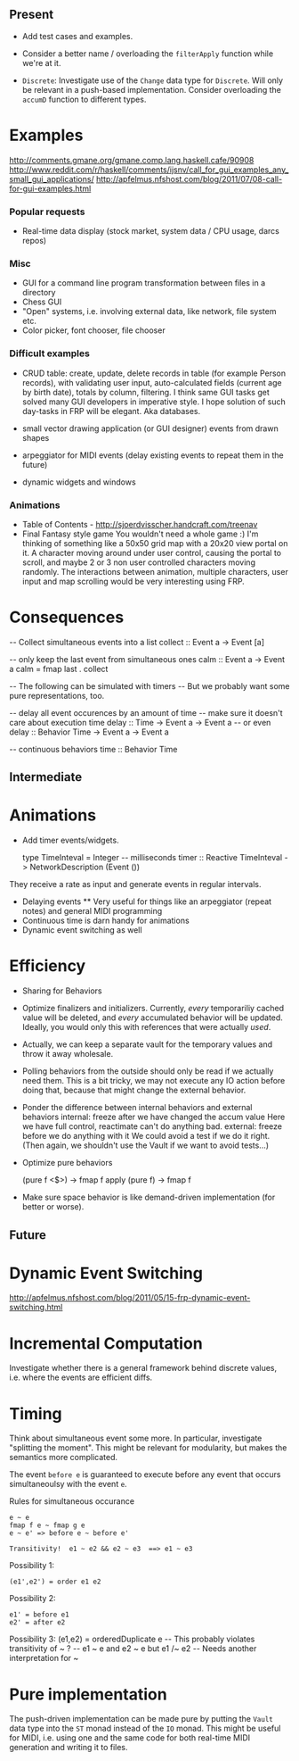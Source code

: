 Present
-------
* Add test cases and examples.

* Consider a better name / overloading the `filterApply` function while we're at it.

* `Discrete`: Investigate use of the `Change` data type for `Discrete`. Will only be relevant in a push-based implementation. Consider overloading the `accumD` function to different types.


Examples
========
http://comments.gmane.org/gmane.comp.lang.haskell.cafe/90908
http://www.reddit.com/r/haskell/comments/ijsnv/call_for_gui_examples_any_small_gui_applications/
http://apfelmus.nfshost.com/blog/2011/07/08-call-for-gui-examples.html


### Popular requests
* Real-time data display (stock market, system data / CPU usage, darcs repos)

### Misc
* GUI for a command line program
    transformation between files in a directory
* Chess GUI
* "Open" systems, i.e. involving external data, like network, file system etc.
* Color picker, font chooser, file chooser

### Difficult examples
* CRUD table: create, update, delete records in table (for example Person records), with validating user input, auto-calculated fields (current age by birth date), totals by column, filtering. I think same GUI tasks get solved many GUI developers in imperative style. I hope solution of such day-tasks in FRP will be elegant. Aka databases.
* small vector drawing application (or GUI designer)
    events from drawn shapes

* arpeggiator for MIDI events (delay existing events to repeat them in the future)
* dynamic widgets and windows

### Animations
* Table of Contents - http://sjoerdvisscher.handcraft.com/treenav
* Final Fantasy style game
    You wouldn't need a whole game :) I'm thinking of something like a 50x50 grid map with a 20x20 view portal on it. A character moving around under user control, causing the portal to scroll, and maybe 2 or 3 non user controlled characters moving randomly. The interactions between animation, multiple characters, user input and map scrolling would be very interesting using FRP.


Consequences
============
-- Collect simultaneous events into a list
collect :: Event a -> Event [a]

-- only keep the last event from simultaneous ones
calm :: Event a -> Event a
calm = fmap last . collect


-- The following can be simulated with timers
-- But we probably want some pure representations, too.

-- delay all event occurences by an amount of time
-- make sure it doesn't care about execution time
delay :: Time -> Event a -> Event a
-- or even
delay :: Behavior Time -> Event a -> Event a

-- continuous behaviors
time :: Behavior Time



Intermediate
------------
Animations
==========
* Add timer events/widgets.

    type TimeInteval = Integer -- milliseconds
    timer :: Reactive TimeInteval -> NetworkDescription (Event ())

They receive a rate as input and generate events in regular intervals.

* Delaying events
** Very useful for things like an arpeggiator (repeat notes) and general MIDI programming
* Continuous time is darn handy for animations
* Dynamic event switching as well


Efficiency
==========
* Sharing for Behaviors

* Optimize finalizers and initializers.
  Currently, *every* temporariliy cached value will be deleted,
  and *every* accumulated behavior will be updated.
  Ideally, you would only this with references that were actually *used*.
* Actually, we can keep a separate vault for the temporary values
  and throw it away wholesale.

* Polling behaviors from the outside should only be read if we actually need them.
  This is a bit tricky, we may not execute any IO action before doing that,
  because that might change the external behavior.
* Ponder the difference between internal behaviors and external behaviors
    internal: freeze after we have changed the accum value
        Here we have full control, reactimate can't do anything bad.
    external: freeze before we do anything with it
  We could avoid a test if we do it right.
  (Then again, we shouldn't use the Vault if we want to avoid tests...)

* Optimize pure behaviors

    (pure f <$>)   -> fmap f
    apply (pure f) -> fmap f

* Make sure space behavior is like demand-driven implementation (for better or worse).



Future
------
Dynamic Event Switching
=======================
http://apfelmus.nfshost.com/blog/2011/05/15-frp-dynamic-event-switching.html

Incremental Computation
=======================
Investigate whether there is a general framework behind discrete values, i.e. where the events are efficient diffs.


Timing
======
Think about simultaneous event some more. In particular, investigate "splitting the moment". This might be relevant for modularity, but makes the semantics more complicated.

The event `before e` is guaranteed to execute before any event that occurs simultaneoulsy with the event `e`.

Rules for simultaneous occurance

    e ~ e
    fmap f e ~ fmap g e
    e ~ e' => before e ~ before e'

    Transitivity!  e1 ~ e2 && e2 ~ e3  ==> e1 ~ e3

Possibility 1:

    (e1',e2') = order e1 e2

Possibility 2:

    e1' = before e1
    e2' = after e2

Possibility 3:
    (e1,e2) = orderedDuplicate e
    -- This probably violates transitivity of  ~ ?
    -- e1 ~ e and e2 ~ e  but  e1 /~ e2
    -- Needs another interpretation for  ~

Pure implementation
===================
The push-driven implementation can be made pure by putting the `Vault` data type into the `ST` monad instead of the `IO` monad. This might be useful for MIDI, i.e. using one and the same code for both real-time MIDI generation and writing it to files.




